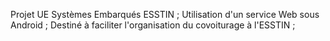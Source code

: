 Projet UE Systèmes Embarqués ESSTIN ;
Utilisation d'un service Web sous Android ;
Destiné à faciliter l'organisation du covoiturage à l'ESSTIN ;